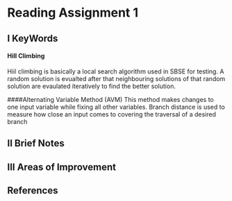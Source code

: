 # Reading Assignment 1

## I KeyWords

#### Hill Climbing
Hiil climbing is basically a local search algorithm used in SBSE for testing. A random solution is evualted after that neighbouring solutions of that random solution are evaulated iteratively to find the better solution.

####Alternating Variable Method (AVM)
This method makes changes to one input variable while fixing all other variables. Branch distance is used to measure how close an input comes to covering the traversal of a desired branch






## II Brief Notes






## III Areas of Improvement






## References

